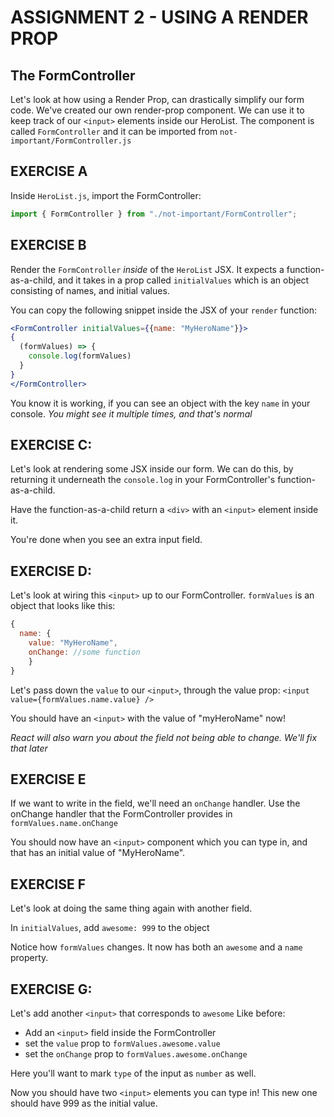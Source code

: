 # ASSIGNMENT 2 - USING A RENDER PROP

## The FormController
Let's look at how using a Render Prop, can drastically simplify our form code.
We've created our own render-prop component. We can use it to keep track of our 
`<input>` elements inside our HeroList.
The component is called `FormController` and it can be imported from `not-important/FormController.js`

## EXERCISE A
Inside `HeroList.js`, import the FormController:
```jsx harmony
import { FormController } from "./not-important/FormController";
```

## EXERCISE B
Render the `FormController` *inside* of the `HeroList` JSX. It expects
a function-as-a-child, and it takes in a prop called `initialValues` which is an object
consisting of names, and initial values.

You can copy the following snippet inside the JSX of your `render` function:
```jsx harmony
<FormController initialValues={{name: "MyHeroName"}}>
{
  (formValues) => {
    console.log(formValues)
  }
}
</FormController>
```

You know it is working, if you can see an object with the key `name` in your console.
*You might see it multiple times, and that's normal*

## EXERCISE C:
Let's look at rendering some JSX inside our form.
We can do this, by returning it underneath the `console.log`
in your FormController's function-as-a-child.

Have the function-as-a-child return a `<div>`
with an `<input>` element inside it.

You're done when you see an extra input field.

## EXERCISE D:
Let's look at wiring this `<input>` up to our FormController.
`formValues` is an object that looks like this:
```js
{
  name: {
    value: "MyHeroName",
    onChange: //some function
    }
}
```

Let's pass down the `value` to our `<input>`, through the value
prop:
`<input value={formValues.name.value} />`

You should have an `<input>` with the value of "myHeroName" now!

*React will also warn you about the field not being able to change. We'll fix that later*

## EXERCISE E
If we want to write in the field, we'll
need an `onChange` handler. Use the onChange handler that
the FormController provides in
`formValues.name.onChange`

You should now have an `<input>` component which you can type in,
and that has an initial value of "MyHeroName".

## EXERCISE F
Let's look at doing the same thing again with another field.

In `initialValues`, add `awesome: 999` to the object

Notice how `formValues` changes. It now has both
an `awesome` and a `name` property.

## EXERCISE G:
Let's add another `<input>` that corresponds to `awesome`
Like before:
  - Add an `<input>` field inside the FormController
  - set the `value` prop to `formValues.awesome.value`
  - set the `onChange` prop to `formValues.awesome.onChange`

Here you'll want to mark `type` of the input as `number` as well.

Now you should have two `<input>` elements you can type in!
This new one should have 999 as the initial value.
